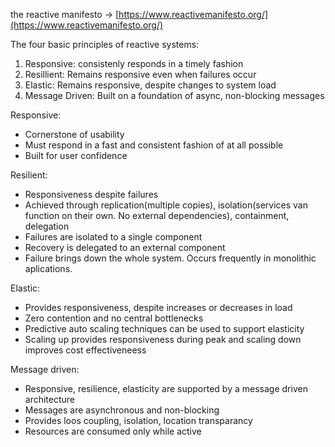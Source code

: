 the reactive manifesto -> [https://www.reactivemanifesto.org/](https://www.reactivemanifesto.org/)

The four basic principles of reactive systems:

1.  Responsive: consistenly responds in a timely fashion
2.  Resillient: Remains responsive even when failures occur
3.  Elastic: Remains responsive, despite changes to system load
4.  Message Driven: Built on a foundation of async, non-blocking messages

Responsive:

-   Cornerstone of usability
-   Must respond in a fast and consistent fashion of at all possible
-   Built for user confidence

Resilient:

-   Responsiveness despite failures
-   Achieved through replication(multiple copies), isolation(services van function on their own. No external dependencies), containment, delegation
-   Failures are isolated to a single component
-   Recovery is delegated to an external component
-   Failure brings down the whole system. Occurs frequently in monolithic aplications.

Elastic:

-   Provides responsiveness, despite increases or decreases in load
-   Zero contention and no central bottlenecks
-   Predictive auto scaling techniques can be used to support elasticity
-   Scaling up provides responsiveness during peak and scaling down improves cost effectiveneess

Message driven:

-   Responsive, resilience, elasticity are supported by a message driven architecture
-   Messages are asynchronous and non-blocking
-   Provides loos coupling, isolation, location transparancy
-   Resources are consumed only while active